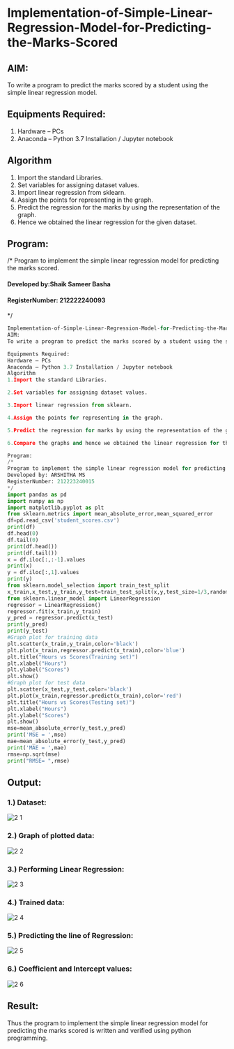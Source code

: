 # Implementation-of-Simple-Linear-Regression-Model-for-Predicting-the-Marks-Scored

## AIM:
To write a program to predict the marks scored by a student using the simple linear regression model.

## Equipments Required:
1. Hardware – PCs
2. Anaconda – Python 3.7 Installation / Jupyter notebook

## Algorithm
1.  Import the standard Libraries.
2.  Set variables for assigning dataset values.
3.  Import linear regression from sklearn.
4.  Assign the points for representing in the graph.
5.  Predict the regression for the marks by using the representation of the graph.
6.  Hence we obtained the linear regression for the given dataset.

## Program:
/*
Program to implement the simple linear regression model for predicting the marks scored.
#### Developed by:Shaik Sameer Basha
#### RegisterNumber: 212222240093 
*/
```python
Implementation-of-Simple-Linear-Regression-Model-for-Predicting-the-Marks-Scored
AIM:
To write a program to predict the marks scored by a student using the simple linear regression model.

Equipments Required:
Hardware – PCs
Anaconda – Python 3.7 Installation / Jupyter notebook
Algorithm
1.Import the standard Libraries.

2.Set variables for assigning dataset values.

3.Import linear regression from sklearn.

4.Assign the points for representing in the graph.

5.Predict the regression for marks by using the representation of the graph.

6.Compare the graphs and hence we obtained the linear regression for the given datas.

Program:
/*
Program to implement the simple linear regression model for predicting the marks scored.
Developed by: ARSHITHA MS
RegisterNumber: 212223240015
*/
import pandas as pd
import numpy as np
import matplotlib.pyplot as plt
from sklearn.metrics import mean_absolute_error,mean_squared_error
df=pd.read_csv('student_scores.csv')
print(df)
df.head(0)
df.tail(0)
print(df.head())
print(df.tail())
x = df.iloc[:,:-1].values
print(x)
y = df.iloc[:,1].values
print(y)
from sklearn.model_selection import train_test_split
x_train,x_test,y_train,y_test=train_test_split(x,y,test_size=1/3,random_state=0)
from sklearn.linear_model import LinearRegression
regressor = LinearRegression()
regressor.fit(x_train,y_train)
y_pred = regressor.predict(x_test)
print(y_pred)
print(y_test)
#Graph plot for training data
plt.scatter(x_train,y_train,color='black')
plt.plot(x_train,regressor.predict(x_train),color='blue')
plt.title("Hours vs Scores(Training set)")
plt.xlabel("Hours")
plt.ylabel("Scores")
plt.show()
#Graph plot for test data
plt.scatter(x_test,y_test,color='black')
plt.plot(x_train,regressor.predict(x_train),color='red')
plt.title("Hours vs Scores(Testing set)")
plt.xlabel("Hours")
plt.ylabel("Scores")
plt.show()
mse=mean_absolute_error(y_test,y_pred)
print('MSE = ',mse)
mae=mean_absolute_error(y_test,y_pred)
print('MAE = ',mae)
rmse=np.sqrt(mse)
print("RMSE= ",rmse)
```

## Output:

### 1.) Dataset:

![2 1](https://github.com/shaikSameerbasha5404/Implementation-of-Simple-Linear-Regression-Model-for-Predicting-the-Marks-Scored/assets/118707756/80bf0bfa-ec54-4ae3-8bc8-48d00379e5ed)


### 2.) Graph of plotted data:
![2 2](https://github.com/shaikSameerbasha5404/Implementation-of-Simple-Linear-Regression-Model-for-Predicting-the-Marks-Scored/assets/118707756/d48e2839-e2f2-4636-be2e-60d979370e4b)



### 3.) Performing Linear Regression:

![2 3](https://github.com/shaikSameerbasha5404/Implementation-of-Simple-Linear-Regression-Model-for-Predicting-the-Marks-Scored/assets/118707756/a43d41f8-ceb5-46af-9140-7623c3b5b654)


### 4.) Trained data:
![2 4](https://github.com/shaikSameerbasha5404/Implementation-of-Simple-Linear-Regression-Model-for-Predicting-the-Marks-Scored/assets/118707756/9a73c35e-84e8-4ec8-8277-cb4a2ee5c630)


### 5.) Predicting the line of Regression:

![2 5](https://github.com/shaikSameerbasha5404/Implementation-of-Simple-Linear-Regression-Model-for-Predicting-the-Marks-Scored/assets/118707756/39a42430-1770-4782-b055-4e811242f25e)

### 6.) Coefficient and Intercept values:


![2 6](https://github.com/shaikSameerbasha5404/Implementation-of-Simple-Linear-Regression-Model-for-Predicting-the-Marks-Scored/assets/118707756/ba0716a7-fb13-41bc-be9d-5ba6d43ce395)








## Result:
Thus the program to implement the simple linear regression model for predicting the marks scored is written and verified using python programming.

